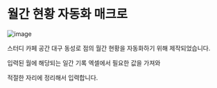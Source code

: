 # 월간 현황 자동화 매크로

![image](https://user-images.githubusercontent.com/66747535/100095677-355e1200-2e9e-11eb-88f0-31ebfc0b35ca.png)

스터디 카페 공간 대구 동성로 점의 월간 현황을 자동화하기 위해 제작되었습니다.

입력된 월에 해당되는 일간 기록 엑셀에서 필요한 값을 가져와

적절한 자리에 정리해서 입력합니다.
